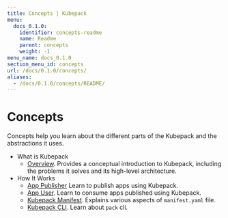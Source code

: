 ```yaml
---
title: Concepts | Kubepack
menu:
  docs_0.1.0:
    identifier: concepts-readme
    name: Readme
    parent: concepts
    weight: -1
menu_name: docs_0.1.0
section_menu_id: concepts
url: /docs/0.1.0/concepts/
aliases:
  - /docs/0.1.0/concepts/README/
---
```


# Concepts

Concepts help you learn about the different parts of the Kubepack and the abstractions it uses.

- What is Kubepack
  - [Overview](/docs/concepts/what/overview.md). Provides a conceptual introduction to Kubepack, including the problems it solves and its high-level architecture.
- How It Works
  - [App Publisher](/docs/concepts/how/publisher.md) Learn to publish apps using Kubepack.
  - [App User](/docs/concepts/how/user.md). Learn to consume apps published using Kubepack.
  - [Kubepack Manifest](/docs/concepts/how/manifest.md). Explains various aspects of `manifest.yaml` file.
  - [Kubepack CLI](/docs/concepts/how/cli.md). Learn about `pack` cli.
